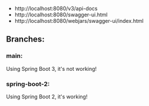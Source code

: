 * http://localhost:8080/v3/api-docs 
* http://localhost:8080/swagger-ui.html 
* http://localhost:8080/webjars/swagger-ui/index.html 

## Branches:

### main:
Using Spring Boot 3, it's not working!

### spring-boot-2: 
Using Spring Boot 2, it's working!
